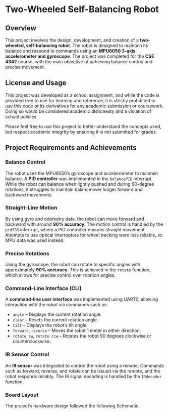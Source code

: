 # Two-Wheeled Self-Balancing Robot

## Overview

This project involves the design, development, and creation of a **two-wheeled, self-balancing robot**. The robot is designed to maintain its balance and respond to commands using an **MPU6050 3-axis accelerometer and gyroscope**. The project was completed for the **CSE 4342** course, with the main objective of achieving balance control and precise movement.

## License and Usage

This project was developed as a school assignment, and while the code is provided free to use for learning and reference, it is strictly prohibited to use this code or its derivatives for any academic submission or coursework. Doing so would be considered academic dishonesty and a violation of school policies.

Please feel free to use this project to better understand the concepts used, but respect academic integrity by ensuring it is not submitted for grades.

## Project Requirements and Achievements

### Balance Control
The robot uses the MPU6050’s gyroscope and accelerometer to maintain balance. A **PID controller** was implemented in the `balancePID` interrupt. While the robot can balance when lightly pushed and during 90-degree rotations, it struggles to maintain balance over longer forward and backward movements.

### Straight-Line Motion
By using gyro and odometry data, the robot can move forward and backward with around **90% accuracy**. The motion control is handled by the `pidISR` interrupt, where a PID controller ensures straight movement. Attempts to use optical interrupters for wheel tracking were less reliable, so MPU data was used instead.

### Precise Rotations
Using the gyroscope, the robot can rotate to specific angles with approximately **90% accuracy**. This is achieved in the `rotate` function, which allows for precise control over rotation angles.

### Command-Line Interface (CLI)
A **command-line user interface** was implemented using UART0, allowing interaction with the robot via commands such as:
- `angle` – Displays the current rotation angle.
- `clear` – Resets the current rotation angle.
- `tilt` – Displays the robot’s tilt angle.
- `forward`, `reverse` – Moves the robot 1 meter in either direction.
- `rotate cw`, `rotate ccw` – Rotates the robot 90 degrees clockwise or counterclockwise.

### IR Sensor Control
An **IR sensor** was integrated to control the robot using a remote. Commands such as forward, reverse, and rotate can be issued via the remote, and the robot responds reliably. The IR signal decoding is handled by the `IRdecoder` function.

### Board Layout
The project’s hardware design followed the following Schematic.


